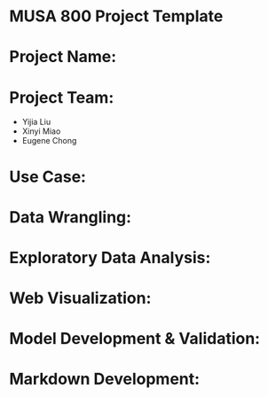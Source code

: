 # MUSA 800 Project Template

# Project Name:


# Project Team:

* Yijia Liu
* Xinyi Miao
* Eugene Chong

# Use Case:

# Data Wrangling:

# Exploratory Data Analysis:

# Web Visualization:

# Model Development & Validation:

# Markdown Development: